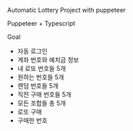 Automatic Lottery Project with puppeteer

Puppeteer + Typescript

Goal

- 자동 로그인
- 계좌 번호와 예치금 정보
- 내 로또 번호들 5개
- 원하는 번호들 5개
- 랜덤 번호들 5개
- 직전 구매 번호들 5개
- 모든 조합들 총 5개
- 로또 구매
- 구매한 번호
